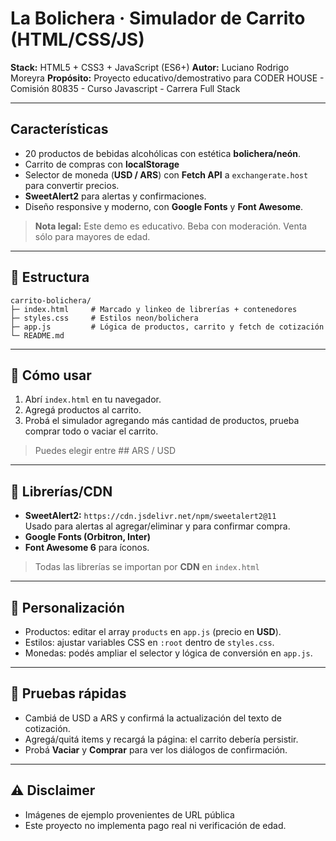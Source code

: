 # La Bolichera · Simulador de Carrito (HTML/CSS/JS)

**Stack:** HTML5 + CSS3 + JavaScript (ES6+)
**Autor:** Luciano Rodrigo Moreyra
**Propósito:** Proyecto educativo/demostrativo para CODER HOUSE - Comisión 80835 - Curso Javascript - Carrera Full Stack 

---

## Características

- 20 productos de bebidas alcohólicas con estética **bolichera/neón**.
- Carrito de compras con **localStorage**
- Selector de moneda (**USD / ARS**) con **Fetch API** a `exchangerate.host` para convertir precios.
- **SweetAlert2** para alertas y confirmaciones.
- Diseño responsive y moderno, con **Google Fonts** y **Font Awesome**.

> **Nota legal:** Este demo es educativo. Beba con moderación. Venta sólo para mayores de edad.

---

## 📁 Estructura

```
carrito-bolichera/
├─ index.html     # Marcado y linkeo de librerías + contenedores
├─ styles.css     # Estilos neon/bolichera
├─ app.js         # Lógica de productos, carrito y fetch de cotización
└─ README.md
```

---

## 🚀 Cómo usar

1. Abrí `index.html` en tu navegador.
2. Agregá productos al carrito.
3. Probá el simulador agregando más cantidad de productos, prueba comprar todo o vaciar el carrito.

> Puedes elegir entre ## ARS / USD

---

## 🧩 Librerías/CDN

- **SweetAlert2:** `https://cdn.jsdelivr.net/npm/sweetalert2@11`  
  Usado para alertas al agregar/eliminar y para confirmar compra.
- **Google Fonts (Orbitron, Inter)**  
- **Font Awesome 6** para íconos.

> Todas las librerías se importan por **CDN** en `index.html`
---

## 🔧 Personalización

- Productos: editar el array `products` en `app.js` (precio en **USD**).
- Estilos: ajustar variables CSS en `:root` dentro de `styles.css`.
- Monedas: podés ampliar el selector y lógica de conversión en `app.js`.

---

## 🧪 Pruebas rápidas

- Cambiá de USD a ARS y confirmá la actualización del texto de cotización.
- Agregá/quitá items y recargá la página: el carrito debería persistir.
- Probá **Vaciar** y **Comprar** para ver los diálogos de confirmación.

---

## ⚠️ Disclaimer

- Imágenes de ejemplo provenientes de URL pública  
- Este proyecto no implementa pago real ni verificación de edad.
